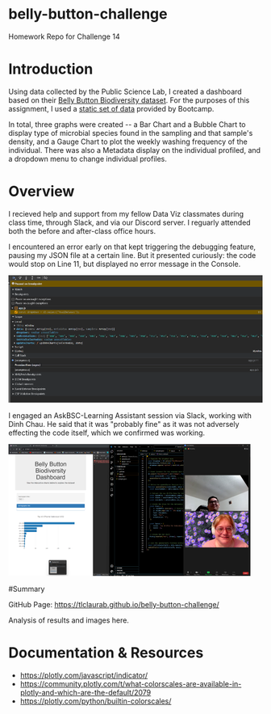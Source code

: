 # belly-button-challenge
Homework Repo for Challenge 14

# Introduction
Using data collected by the Public Science Lab, I created a dashboard based on their [Belly Button Biodiversity dataset](http://robdunnlab.com/projects/belly-button-biodiversity/). For the purposes of this assignment, I used a [static set of data](https://2u-data-curriculum-team.s3.amazonaws.com/dataviz-classroom/v1.1/14-Interactive-Web-Visualizations/02-Homework/samples.json) provided by Bootcamp.

In total, three graphs were created -- a Bar Chart and a Bubble Chart to display type of microbial species found in the sampling and that sample's density, and a Gauge Chart to plot the weekly washing frequency of the individual.  There was also a Metadata display on the individual profiled, and a dropdown menu to change individual profiles.

# Overview
I recieved help and support from my fellow Data Viz classmates during class time, through Slack, and via our Discord server. I reguarly attended both the before and after-class office hours.

I encountered an error early on that kept triggering the debugging feature, pausing my JSON file at a certain line. But it presented curiously: the code would stop on Line 11, but displayed no error message in the Console. 

<img src="https://github.com/TLCLauraB/belly-button-challenge/blob/main/images/Screenshot%202023-10-04%20212125.png">

I engaged an AskBSC-Learning Assistant session via Slack, working with Dinh Chau. He said that it was "probably fine" as it was not adversely effecting the code itself, which we confirmed was working. 

<img src="https://github.com/TLCLauraB/belly-button-challenge/blob/main/images/Screenshot%202023-10-04%20152302-SM.png">

#Summary

GitHub Page: https://tlclaurab.github.io/belly-button-challenge/



Analysis of results and images here.

# Documentation & Resources
  * https://plotly.com/javascript/indicator/
  * https://community.plotly.com/t/what-colorscales-are-available-in-plotly-and-which-are-the-default/2079
  * https://plotly.com/python/builtin-colorscales/



